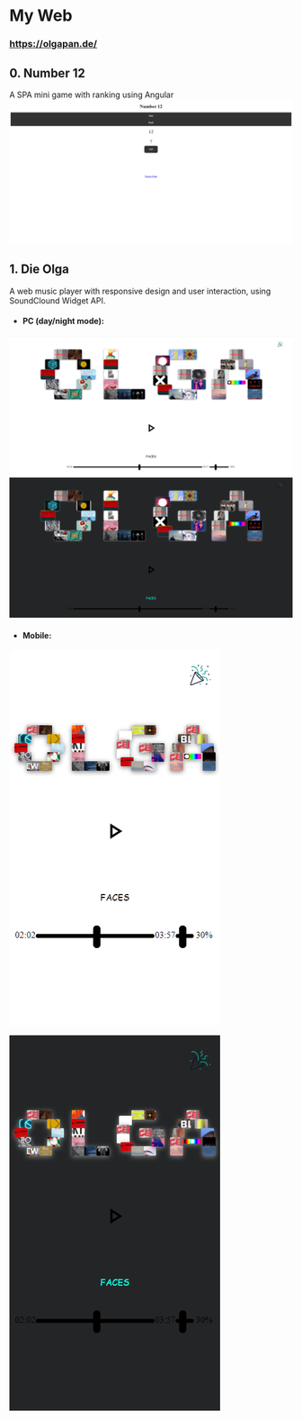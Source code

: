 # My Web
### https://olgapan.de/
## 0. Number 12
A SPA mini game with ranking using Angular
![image](https://github.com/panzhao12/panzhao12.github.io/blob/main/assets/ng-game.png)
## 1. Die Olga
A web music player with responsive design and user interaction, using SoundClound Widget API.
- #### PC (day/night mode):
![image](https://github.com/panzhao12/panzhao12.github.io/blob/main/assets/olga-day.png)
![image](https://github.com/panzhao12/panzhao12.github.io/blob/main/assets/olga-night.png)
- #### Mobile:
![image](https://github.com/panzhao12/panzhao12.github.io/blob/main/assets/olga-day-mobile.png)
 
![image](https://github.com/panzhao12/panzhao12.github.io/blob/main/assets/olga-night-mobile.png)
